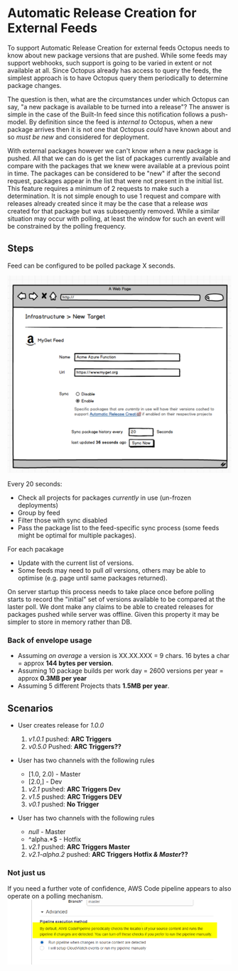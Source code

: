# Automatic Release Creation for External Feeds

To support Automatic Release Creation for external feeds Octopus needs to know about new package versions that are pushed. While some feeds may support webhooks, such support is going to be varied in extent or not available at all. Since Octopus already has access to query the feeds, the simplest approach is to have Octopus query them periodically to determine package changes.

The question is then, what are the circumstances under which Octopus can say, "a new package is available to be turned into a release"? The answer is simple in the case of the Built-In feed since this notification follows a push-model. By definition since the feed is _internal to_ Octopus, when a new package arrives then it is not one that Octopus _could_ have known about and so _must be new_ and considered for deployment.

With external packages however we can't know _when_ a new package is pushed. All that we can do is get the list of packages currently available and compare with the packages that we knew were available at a previous point in time. The packages can be considered to be "new" if after the second request, packages appear in the list that were not present in the initial list. This feature requires a minimum of 2 requests to make such a determination. It is not simple enough to use 1 request and compare with releases already created since it may be the case that a release _was_ created for that package but was subsequently removed. While a similar situation may occur with polling, at least the window for such an event will be constrained by the polling frequency.

## Steps
Feed can be configured to be polled package X seconds.

![Feed Settings](feedSettings.png "width=500")

Every 20 seconds:
 * Check all projects for packages _currently_ in use (un-frozen deployments)
 * Group by feed
 * Filter those with sync disabled
 * Pass the package list to the feed-specific sync process (some feeds might be optimal for multiple packages).

For each pacakage
* Update with the current list of versions.
* Some feeds may need to pull _all_ versions, others may be able to optimise (e.g. page until same packages returned).

On server startup this process needs to take place once before polling starts to record the "initial" set of versions available to be compared at the laster poll.
We dont make any claims to be able to created releases for packages pushed while server was offline. Given this property it may be simpler to store in memory rather than DB.

### Back of envelope usage
* Assuming _on average_ a version is XX.XX.XXX = 9 chars. 16 bytes a char = approx  **144 bytes per version**.
* Assuming 10 package builds per work day = 2600 versions per year = approx **0.3MB per year**
* Assuming 5 different Projects thats **1.5MB per year**.

## Scenarios
* User creates release for _1.0.0_
    1. _v1.0.1_ pushed: **ARC Triggers**
    2. _v0.5.0_ Pushed: **ARC Triggers??**

* User has two channels with the following rules
    * [1.0, 2.0) - Master
    * [2.0,] - Dev
    1. _v2.1_ pushed: **ARC Triggers Dev**
    2. _v1.5_ pushed: **ARC Triggers DEV**
    3. _v0.1_ pushed: **No Trigger**

* User has two channels with the following rules
    * _null_ - Master
    * ^alpha.*$ - Hotfix
    1. _v2.1_ pushed: **ARC Triggers Master**
    2. _v2.1-alpha.2_ pushed: **ARC Triggers Hotfix _& Master_??**

### Not just us
If you need a further vote of confidence, AWS Code pipeline appears to also operate on a polling mechanism.
![AWS Code Pipeline](AWSCodePipeline.png "width=500")